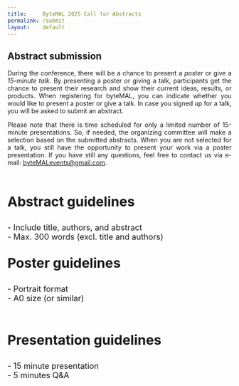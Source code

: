 ```yaml
---
title:     ByteMAL 2025 Call for Abstracts
permalink: /submit
layout:    default
---
```

<div class="row">
  <div class="col-sm-12 px-3">
	  <div class="jumbotron p-5 h-100" style="text-align: justify">
      <h2><b>Abstract submission</b></h2> 
		  <p>During the conference, there will be a chance to present a <i>poster</i> or give a <i>15-minute talk</i>. By presenting a poster or giving a talk, participants get the chance to present their research and show their current ideas, results, or products. When registering for byteMAL, you can indicate whether you would like to present a poster or give a talk. In case you signed up for a talk, you will be asked to submit an abstract.  </p>
		  <p> Please note that there is time scheduled for only a limited number of 15-minute presentations. So, if needed, the organizing committee will make a selection based on the submitted abstracts. When you are not selected for a talk, you still have the opportunity to present your work via a poster presentation. If you have still any questions, feel free to contact us via e-mail: <a href = "mailto:byteMALevents@gmail.com">byteMALevents@gmail.com</a>.</p>
	  </div>
  </div>
</div>

<br>

<div class="row">
	  <div class="col-sm-4 px-3">
	  <div class="jumbotron p-5 bg-info text-white h-100" style="text-align: left">
		  <p style="font-size: 30px"><b>Abstract guidelines</b></p>
		  <p style="font-size: 18px">
			  - Include title, authors, and abstract <br>
			  - Max. 300 words (excl. title and authors)
		  </p>
	  </div>
  </div>
	
  <div class="col-sm-4 px-3">
	  <div class="jumbotron p-5 bg-dark text-white h-100" style="text-align: left">
		  <p style="font-size: 30px"><b>Poster guidelines</b></p>
		  <p style="font-size: 18px">
		  - Portrait format <br>
		  - A0 size (or similar)
	  </p> <br>
	  </div>
  </div>
  
  <div class="col-sm-4 px-3">
	  <div class="jumbotron p-5 bg-primary text-white h-100" style="text-align: left">
		  <p style="font-size: 30px"><b>Presentation guidelines</b></p>
		  <p style="font-size: 18px">
			  - 15 minute presentation <br>
			  - 5 minutes Q&A
		  </p>
	  </div>
  </div>




